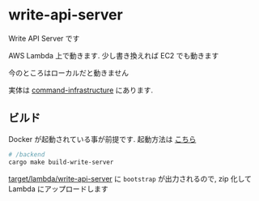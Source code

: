# write-api-server

Write API Server です

AWS Lambda 上で動きます. 少し書き換えれば EC2 でも動きます

今のところはローカルだと動きません

実体は [command-infrastructure](../../command/infrastructure/) にあります.

## ビルド

Docker が起動されている事が前提です. 起動方法は [こちら](../../README.md)

```bash
# /backend
cargo make build-write-server
```

[target/lambda/write-api-server](../../target/lambda/write-api-server) に `bootstrap` が出力されるので, zip 化して Lambda にアップロードします
